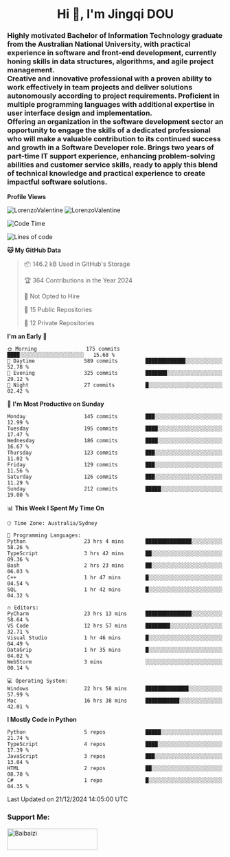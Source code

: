 <h1 align="center">Hi 👋, I'm Jingqi DOU</h1>
<h3 align="left">
Highly motivated Bachelor of Information Technology graduate from the Australian National University, with practical experience in software and front-end development, currently honing skills in data structures, algorithms, and agile project management. <br>
Creative and innovative professional with a proven ability to work effectively in team projects and deliver solutions autonomously according to project requirements. Proficient in multiple programming languages with additional expertise in user interface design and implementation. <br>
Offering an organization in the software development sector an opportunity to engage the skills of a dedicated professional who will make a valuable contribution to its continued success and growth in a Software Developer role. Brings two years of part-time IT support experience, enhancing problem-solving abilities and customer service skills, ready to apply this blend of technical knowledge and practical experience to create impactful software solutions.
</h3>

**Profile Views**<br>
<!-- <img src="https://count.getloli.com/get/@:name" alt="LorenzoValentine" theme="rule34" /> -->
<img src="https://count.getloli.com/@LorenzoValentine?name=LorenzoValentine&theme=asoul&padding=7&offset=0&align=center&scale=2&pixelated=1&darkmode=auto&prefix=020315" alt="LorenzoValentine" theme="rule34" />
<img src="https://count.getloli.com/@LorenzoValentine?name=LorenzoValentine&theme=food&padding=7&offset=0&align=center&scale=2&pixelated=1&darkmode=auto&prefix=020315" alt="LorenzoValentine" theme="rule34" />


<!--START_SECTION:waka-->
![Code Time](http://img.shields.io/badge/Code%20Time-1%2C339%20hrs%2045%20mins-blue)

![Lines of code](https://img.shields.io/badge/From%20Hello%20World%20I%27ve%20Written-547.9%20thousand%20lines%20of%20code-blue)

**🐱 My GitHub Data** 

> 📦 146.2 kB Used in GitHub's Storage 
 > 
> 🏆 364 Contributions in the Year 2024
 > 
> 🚫 Not Opted to Hire
 > 
> 📜 15 Public Repositories 
 > 
> 🔑 12 Private Repositories 
 > 
**I'm an Early 🐤** 

```text
🌞 Morning                175 commits         ████░░░░░░░░░░░░░░░░░░░░░   15.68 % 
🌆 Daytime                589 commits         █████████████░░░░░░░░░░░░   52.78 % 
🌃 Evening                325 commits         ███████░░░░░░░░░░░░░░░░░░   29.12 % 
🌙 Night                  27 commits          █░░░░░░░░░░░░░░░░░░░░░░░░   02.42 % 
```
📅 **I'm Most Productive on Sunday** 

```text
Monday                   145 commits         ███░░░░░░░░░░░░░░░░░░░░░░   12.99 % 
Tuesday                  195 commits         ████░░░░░░░░░░░░░░░░░░░░░   17.47 % 
Wednesday                186 commits         ████░░░░░░░░░░░░░░░░░░░░░   16.67 % 
Thursday                 123 commits         ███░░░░░░░░░░░░░░░░░░░░░░   11.02 % 
Friday                   129 commits         ███░░░░░░░░░░░░░░░░░░░░░░   11.56 % 
Saturday                 126 commits         ███░░░░░░░░░░░░░░░░░░░░░░   11.29 % 
Sunday                   212 commits         █████░░░░░░░░░░░░░░░░░░░░   19.00 % 
```


📊 **This Week I Spent My Time On** 

```text
🕑︎ Time Zone: Australia/Sydney

💬 Programming Languages: 
Python                   23 hrs 4 mins       ███████████████░░░░░░░░░░   58.26 % 
TypeScript               3 hrs 42 mins       ██░░░░░░░░░░░░░░░░░░░░░░░   09.36 % 
Bash                     2 hrs 23 mins       ██░░░░░░░░░░░░░░░░░░░░░░░   06.03 % 
C++                      1 hr 47 mins        █░░░░░░░░░░░░░░░░░░░░░░░░   04.54 % 
SQL                      1 hr 42 mins        █░░░░░░░░░░░░░░░░░░░░░░░░   04.32 % 

🔥 Editors: 
PyCharm                  23 hrs 13 mins      ███████████████░░░░░░░░░░   58.64 % 
VS Code                  12 hrs 57 mins      ████████░░░░░░░░░░░░░░░░░   32.71 % 
Visual Studio            1 hr 46 mins        █░░░░░░░░░░░░░░░░░░░░░░░░   04.49 % 
DataGrip                 1 hr 35 mins        █░░░░░░░░░░░░░░░░░░░░░░░░   04.02 % 
WebStorm                 3 mins              ░░░░░░░░░░░░░░░░░░░░░░░░░   00.14 % 

💻 Operating System: 
Windows                  22 hrs 58 mins      ██████████████░░░░░░░░░░░   57.99 % 
Mac                      16 hrs 38 mins      ███████████░░░░░░░░░░░░░░   42.01 % 
```

**I Mostly Code in Python** 

```text
Python                   5 repos             █████░░░░░░░░░░░░░░░░░░░░   21.74 % 
TypeScript               4 repos             ████░░░░░░░░░░░░░░░░░░░░░   17.39 % 
JavaScript               3 repos             ███░░░░░░░░░░░░░░░░░░░░░░   13.04 % 
HTML                     2 repos             ██░░░░░░░░░░░░░░░░░░░░░░░   08.70 % 
C#                       1 repo              █░░░░░░░░░░░░░░░░░░░░░░░░   04.35 % 
```




 Last Updated on 21/12/2024 14:05:00 UTC
<!--END_SECTION:waka-->

<!-- [![willianrod's wakatime stats](https://github-readme-stats.vercel.app/api/wakatime?username=lorenzoval2050)](https://github.com/anuraghazra/github-readme-stats) -->


<h3 align="left">Support Me:</h3>
<p><a href="https://www.buymeacoffee.com/Baibaizi"> <img align="left" src="https://cdn.buymeacoffee.com/buttons/v2/default-yellow.png" height="50" width="210" alt="Baibaizi" /></a></p><br><br>
